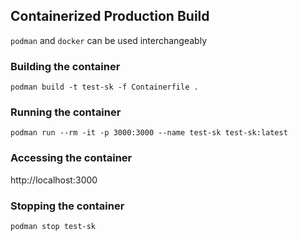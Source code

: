 ## Containerized Production Build

`podman` and `docker` can be used interchangeably

### Building the container

`podman build -t test-sk -f Containerfile .`

### Running the container

`podman run --rm -it -p 3000:3000 --name test-sk test-sk:latest`

### Accessing the container

http://localhost:3000

### Stopping the container

`podman stop test-sk`